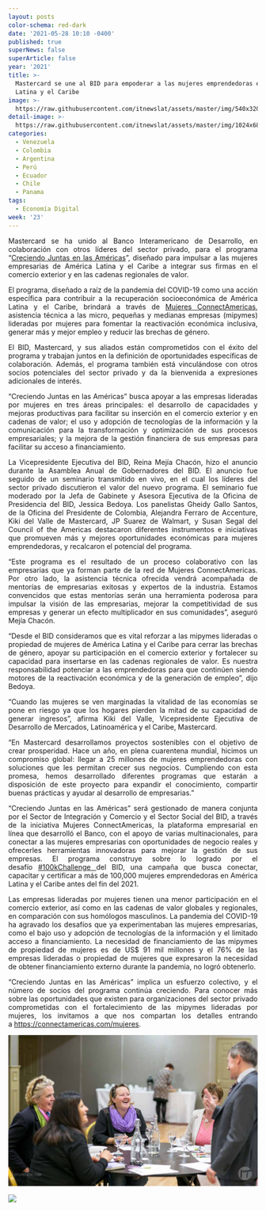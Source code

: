```yaml
---
layout: posts
color-schema: red-dark
date: '2021-05-28 10:10 -0400'
published: true
superNews: false
superArticle: false
year: '2021'
title: >-
  Mastercard se une al BID para empoderar a las mujeres emprendedoras en América
  Latina y el Caribe
image: >-
  https://raw.githubusercontent.com/itnewslat/assets/master/img/540x320/Mujeres-Reunion-p.jpg
detail-image: >-
  https://raw.githubusercontent.com/itnewslat/assets/master/img/1024x680/Mujeres-Reunion-g.jpg
categories:
  - Venezuela
  - Colombia
  - Argentina
  - Perú
  - Ecuador
  - Chile
  - Panama
tags:
  - Economía Digital
week: '23'
---
```

<p style="text-align: justify;">Mastercard se ha unido al Banco Interamericano de Desarrollo, en colaboración con otros líderes del sector privado, para el programa “<a href="https://connectamericas.com/es/mujeres">Creciendo Juntas en las Américas</a>”, diseñado para impulsar a las mujeres empresarias de América Latina y el Caribe a integrar sus firmas en el comercio exterior y en las cadenas regionales de valor.</p>
<p style="text-align: justify;">El programa, diseñado a raíz de la pandemia del COVID-19 como una acción específica para contribuir a la recuperación socioeconómica de América Latina y el Caribe, brindará a través de <a href="https://connectamericas.com/es/mujeres">Mujeres ConnectAmericas</a>, asistencia técnica a las micro, pequeñas y medianas empresas (mipymes) lideradas por mujeres para fomentar la reactivación económica inclusiva, generar más y mejor empleo y reducir las brechas de género.</p>
<p style="text-align: justify;">El BID, Mastercard, y sus aliados están comprometidos con el éxito del programa y trabajan juntos en la definición de oportunidades específicas de colaboración. Además, el programa también está vinculándose con otros socios potenciales del sector privado y da la bienvenida a expresiones adicionales de interés.</p>
<p style="text-align: justify;">“Creciendo Juntas en las Américas” busca apoyar a las empresas lideradas por mujeres en tres áreas principales: el desarrollo de capacidades y mejoras productivas para facilitar su inserción en el comercio exterior y en cadenas de valor; el uso y adopción de tecnologías de la información y la comunicación para la transformación y optimización de sus procesos empresariales; y la mejora de la gestión financiera de sus empresas para facilitar su acceso a financiamiento.</p>
<p style="text-align: justify;">La Vicepresidente Ejecutiva del BID, Reina Mejía Chacón, hizo el anuncio durante la Asamblea Anual de Gobernadores del BID. El anuncio fue seguido de un seminario transmitido en vivo, en el cual los líderes del sector privado discutieron el valor del nuevo programa. El seminario fue moderado por la Jefa de Gabinete y Asesora Ejecutiva de la Oficina de Presidencia del BID, Jessica Bedoya. Los panelistas Gheidy Gallo Santos, de la Oficina del Presidente de Colombia, Alejandra Ferraro de Accenture, Kiki del Valle de Mastercard, JP Suarez de Walmart, y Susan Segal del Council of the Americas destacaron diferentes instrumentos e iniciativas que promueven más y mejores oportunidades económicas para mujeres emprendedoras, y recalcaron el potencial del programa.</p>
<p style="text-align: justify;">“Este programa es el resultado de un proceso colaborativo con las empresarias que ya forman parte de la red de Mujeres ConnectAmericas. Por otro lado, la asistencia técnica ofrecida vendrá acompañada de mentorías de empresarias exitosas y expertos de la industria. Estamos convencidos que estas mentorías serán una herramienta poderosa para impulsar la visión de las empresarias, mejorar la competitividad de sus empresas y generar un efecto multiplicador en sus comunidades”, aseguró Mejía Chacón.</p>
<p style="text-align: justify;">“Desde el BID consideramos que es vital reforzar a las mipymes lideradas o propiedad de mujeres de América Latina y el Caribe para cerrar las brechas de género, apoyar su participación en el comercio exterior y fortalecer su capacidad para insertarse en las cadenas regionales de valor. Es nuestra responsabilidad potenciar a las emprendedoras para que continúen siendo motores de la reactivación económica y de la generación de empleo”, dijo Bedoya.</p>
<p style="text-align: justify;">“Cuando las mujeres se ven marginadas la vitalidad de las economías se pone en riesgo ya que los hogares pierden la mitad de su capacidad de generar ingresos”, afirma Kiki del Valle, Vicepresidente Ejecutiva de Desarrollo de Mercados, Latinoamérica y el Caribe, Mastercard.</p>
<p style="text-align: justify;">“En Mastercard desarrollamos proyectos sostenibles con el objetivo de crear prosperidad. Hace un año, en plena cuarentena mundial, hicimos un compromiso global: llegar a 25 millones de mujeres emprendedoras con soluciones que les permitan crecer sus negocios. Cumpliendo con esta promesa, hemos desarrollado diferentes programas que estarán a disposición de este proyecto para expandir el conocimiento, compartir buenas prácticas y ayudar al desarrollo de empresarias.”</p>
<p style="text-align: justify;">“Creciendo Juntas en las Américas” será gestionado de manera conjunta por el Sector de Integración y Comercio y el Sector Social del BID, a través de la iniciativa Mujeres ConnectAmericas, la plataforma empresarial en línea que desarrolló el Banco, con el apoyo de varias multinacionales, para conectar a las mujeres empresarias con oportunidades de negocio reales y ofrecerles herramientas innovadoras para mejorar la gestión de sus empresas. El programa construye sobre lo logrado por el desafío <a href="https://connectamericas.com/es/content/100kchallenge-el-bid-y-nueve-multinacionales-unen-esfuerzos-para-empoderar-100-mil-mujeres">#100kChallenge </a>del BID, una campaña que busca conectar, capacitar y certificar a más de 100,000 mujeres emprendedoras en América Latina y el Caribe antes del fin del 2021.</p>
<p style="text-align: justify;">Las empresas lideradas por mujeres tienen una menor participación en el comercio exterior, así como en las cadenas de valor globales y regionales, en comparación con sus homólogos masculinos. La pandemia del COVID-19 ha agravado los desafíos que ya experimentaban las mujeres empresarias, como el bajo uso y adopción de tecnologías de la información y el limitado acceso a financiamiento. La necesidad de financiamiento de las mipymes de propiedad de mujeres es de US$ 91 mil millones y el 76% de las empresas lideradas o propiedad de mujeres que expresaron la necesidad de obtener financiamiento externo durante la pandemia, no logró obtenerlo.</p>
<p style="text-align: justify;">“Creciendo Juntas en las Américas” implica un esfuerzo colectivo, y el número de socios del programa continúa creciendo. Para conocer más sobre las oportunidades que existen para organizaciones del sector privado comprometidas con el fortalecimiento de las mipymes lideradas por mujeres, los invitamos a que nos compartan los detalles entrando a <a href="https://connectamericas.com/mujeres">https://connectamericas.com/mujeres</a>.</p>

![](https://raw.githubusercontent.com/itnewslat/assets/master/img/1024x680/Mujeres-Reunion-g.jpg)

<img src="https://tracker.metricool.com/c3po.jpg?hash=56f88a41e39ab42c063cc51676587a04"/>
